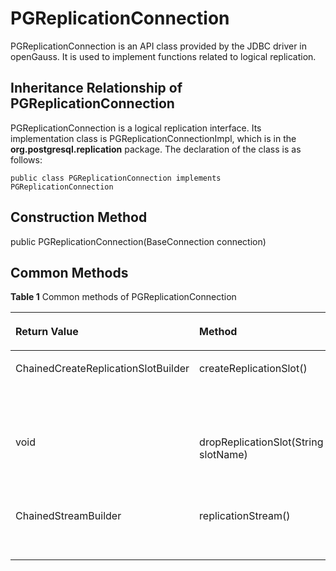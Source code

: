 # PGReplicationConnection<a name="EN-US_TOPIC_0289900699"></a>

PGReplicationConnection is an API class provided by the JDBC driver in openGauss. It is used to implement functions related to logical replication.

## Inheritance Relationship of PGReplicationConnection<a name="en-us_topic_0283136727_en-us_topic_0241500988_en-us_topic_0237120404_en-us_topic_0213179170_en-us_topic_0189249657_en-us_topic_0106494102_section62990966143545"></a>

PGReplicationConnection is a logical replication interface. Its implementation class is PGReplicationConnectionImpl, which is in the  **org.postgresql.replication**  package. The declaration of the class is as follows:

```
public class PGReplicationConnection implements PGReplicationConnection
```

## Construction Method<a name="en-us_topic_0283136727_en-us_topic_0241500988_en-us_topic_0237120404_en-us_topic_0213179170_en-us_topic_0189249657_en-us_topic_0106494102_section25614124144018"></a>

public PGReplicationConnection\(BaseConnection connection\)

## Common Methods<a name="en-us_topic_0283136727_en-us_topic_0241500988_en-us_topic_0237120404_en-us_topic_0213179170_en-us_topic_0189249657_en-us_topic_0106494102_section47247579151819"></a>

**Table  1**  Common methods of PGReplicationConnection

<a name="en-us_topic_0283136727_en-us_topic_0241500988_en-us_topic_0237120404_en-us_topic_0213179170_en-us_topic_0189249657_en-us_topic_0106494102_table55367277113131"></a>
<table><thead align="left"><tr id="en-us_topic_0283136727_en-us_topic_0241500988_en-us_topic_0237120404_en-us_topic_0213179170_en-us_topic_0189249657_en-us_topic_0106494102_row48207313113131"><th class="cellrowborder" valign="top" width="20.57%" id="mcps1.2.5.1.1"><p id="en-us_topic_0283136727_en-us_topic_0241500988_en-us_topic_0237120404_en-us_topic_0213179170_en-us_topic_0189249657_en-us_topic_0106494102_p45195306113131"><a name="en-us_topic_0283136727_en-us_topic_0241500988_en-us_topic_0237120404_en-us_topic_0213179170_en-us_topic_0189249657_en-us_topic_0106494102_p45195306113131"></a><a name="en-us_topic_0283136727_en-us_topic_0241500988_en-us_topic_0237120404_en-us_topic_0213179170_en-us_topic_0189249657_en-us_topic_0106494102_p45195306113131"></a>Return Value</p>
</th>
<th class="cellrowborder" valign="top" width="29.43%" id="mcps1.2.5.1.2"><p id="en-us_topic_0283136727_en-us_topic_0241500988_en-us_topic_0237120404_en-us_topic_0213179170_en-us_topic_0189249657_en-us_topic_0106494102_p36941164113131"><a name="en-us_topic_0283136727_en-us_topic_0241500988_en-us_topic_0237120404_en-us_topic_0213179170_en-us_topic_0189249657_en-us_topic_0106494102_p36941164113131"></a><a name="en-us_topic_0283136727_en-us_topic_0241500988_en-us_topic_0237120404_en-us_topic_0213179170_en-us_topic_0189249657_en-us_topic_0106494102_p36941164113131"></a>Method</p>
</th>
<th class="cellrowborder" valign="top" width="25%" id="mcps1.2.5.1.3"><p id="en-us_topic_0283136727_en-us_topic_0241500988_en-us_topic_0237120404_en-us_topic_0213179170_en-us_topic_0189249657_en-us_topic_0106494102_p39444294113131"><a name="en-us_topic_0283136727_en-us_topic_0241500988_en-us_topic_0237120404_en-us_topic_0213179170_en-us_topic_0189249657_en-us_topic_0106494102_p39444294113131"></a><a name="en-us_topic_0283136727_en-us_topic_0241500988_en-us_topic_0237120404_en-us_topic_0213179170_en-us_topic_0189249657_en-us_topic_0106494102_p39444294113131"></a>Description</p>
</th>
<th class="cellrowborder" valign="top" width="25%" id="mcps1.2.5.1.4"><p id="en-us_topic_0283136727_en-us_topic_0241500988_en-us_topic_0237120404_en-us_topic_0213179170_en-us_topic_0189249657_en-us_topic_0106494102_p40871265113131"><a name="en-us_topic_0283136727_en-us_topic_0241500988_en-us_topic_0237120404_en-us_topic_0213179170_en-us_topic_0189249657_en-us_topic_0106494102_p40871265113131"></a><a name="en-us_topic_0283136727_en-us_topic_0241500988_en-us_topic_0237120404_en-us_topic_0213179170_en-us_topic_0189249657_en-us_topic_0106494102_p40871265113131"></a>Throws</p>
</th>
</tr>
</thead>
<tbody><tr id="en-us_topic_0283136727_en-us_topic_0241500988_en-us_topic_0237120404_en-us_topic_0213179170_en-us_topic_0189249657_en-us_topic_0106494102_row32297070113131"><td class="cellrowborder" valign="top" width="20.57%" headers="mcps1.2.5.1.1 "><p id="en-us_topic_0283136727_en-us_topic_0241500988_en-us_topic_0237120404_en-us_topic_0213179170_en-us_topic_0189249657_en-us_topic_0106494102_p65925901113131"><a name="en-us_topic_0283136727_en-us_topic_0241500988_en-us_topic_0237120404_en-us_topic_0213179170_en-us_topic_0189249657_en-us_topic_0106494102_p65925901113131"></a><a name="en-us_topic_0283136727_en-us_topic_0241500988_en-us_topic_0237120404_en-us_topic_0213179170_en-us_topic_0189249657_en-us_topic_0106494102_p65925901113131"></a>ChainedCreateReplicationSlotBuilder</p>
</td>
<td class="cellrowborder" valign="top" width="29.43%" headers="mcps1.2.5.1.2 "><p id="en-us_topic_0283136727_en-us_topic_0241500988_p0358853131319"><a name="en-us_topic_0283136727_en-us_topic_0241500988_p0358853131319"></a><a name="en-us_topic_0283136727_en-us_topic_0241500988_p0358853131319"></a>createReplicationSlot()</p>
</td>
<td class="cellrowborder" valign="top" width="25%" headers="mcps1.2.5.1.3 "><p id="en-us_topic_0283136727_en-us_topic_0241500988_en-us_topic_0237120404_en-us_topic_0213179170_en-us_topic_0189249657_en-us_topic_0106494102_p23210864113131"><a name="en-us_topic_0283136727_en-us_topic_0241500988_en-us_topic_0237120404_en-us_topic_0213179170_en-us_topic_0189249657_en-us_topic_0106494102_p23210864113131"></a><a name="en-us_topic_0283136727_en-us_topic_0241500988_en-us_topic_0237120404_en-us_topic_0213179170_en-us_topic_0189249657_en-us_topic_0106494102_p23210864113131"></a>Creates a logical replication slot.</p>
</td>
<td class="cellrowborder" valign="top" width="25%" headers="mcps1.2.5.1.4 "><p id="en-us_topic_0283136727_en-us_topic_0241500988_en-us_topic_0237120404_en-us_topic_0213179170_en-us_topic_0189249657_en-us_topic_0106494102_p1031812113131"><a name="en-us_topic_0283136727_en-us_topic_0241500988_en-us_topic_0237120404_en-us_topic_0213179170_en-us_topic_0189249657_en-us_topic_0106494102_p1031812113131"></a><a name="en-us_topic_0283136727_en-us_topic_0241500988_en-us_topic_0237120404_en-us_topic_0213179170_en-us_topic_0189249657_en-us_topic_0106494102_p1031812113131"></a>-</p>
</td>
</tr>
<tr id="en-us_topic_0283136727_en-us_topic_0241500988_en-us_topic_0237120404_en-us_topic_0213179170_en-us_topic_0189249657_en-us_topic_0106494102_row9286311113131"><td class="cellrowborder" valign="top" width="20.57%" headers="mcps1.2.5.1.1 "><p id="en-us_topic_0283136727_en-us_topic_0241500988_en-us_topic_0237120404_en-us_topic_0213179170_en-us_topic_0189249657_en-us_topic_0106494102_p13993741113131"><a name="en-us_topic_0283136727_en-us_topic_0241500988_en-us_topic_0237120404_en-us_topic_0213179170_en-us_topic_0189249657_en-us_topic_0106494102_p13993741113131"></a><a name="en-us_topic_0283136727_en-us_topic_0241500988_en-us_topic_0237120404_en-us_topic_0213179170_en-us_topic_0189249657_en-us_topic_0106494102_p13993741113131"></a>void</p>
</td>
<td class="cellrowborder" valign="top" width="29.43%" headers="mcps1.2.5.1.2 "><p id="en-us_topic_0283136727_en-us_topic_0241500988_en-us_topic_0237120404_en-us_topic_0213179170_en-us_topic_0189249657_en-us_topic_0106494102_p59751243113131"><a name="en-us_topic_0283136727_en-us_topic_0241500988_en-us_topic_0237120404_en-us_topic_0213179170_en-us_topic_0189249657_en-us_topic_0106494102_p59751243113131"></a><a name="en-us_topic_0283136727_en-us_topic_0241500988_en-us_topic_0237120404_en-us_topic_0213179170_en-us_topic_0189249657_en-us_topic_0106494102_p59751243113131"></a>dropReplicationSlot(String slotName)</p>
</td>
<td class="cellrowborder" valign="top" width="25%" headers="mcps1.2.5.1.3 "><p id="en-us_topic_0283136727_en-us_topic_0241500988_en-us_topic_0237120404_en-us_topic_0213179170_en-us_topic_0189249657_en-us_topic_0106494102_p8012554113131"><a name="en-us_topic_0283136727_en-us_topic_0241500988_en-us_topic_0237120404_en-us_topic_0213179170_en-us_topic_0189249657_en-us_topic_0106494102_p8012554113131"></a><a name="en-us_topic_0283136727_en-us_topic_0241500988_en-us_topic_0237120404_en-us_topic_0213179170_en-us_topic_0189249657_en-us_topic_0106494102_p8012554113131"></a>Deletes a logical replication slot.</p>
</td>
<td class="cellrowborder" valign="top" width="25%" headers="mcps1.2.5.1.4 "><p id="en-us_topic_0283136727_en-us_topic_0241500988_en-us_topic_0237120404_en-us_topic_0213179170_en-us_topic_0189249657_en-us_topic_0106494102_p45037170113131"><a name="en-us_topic_0283136727_en-us_topic_0241500988_en-us_topic_0237120404_en-us_topic_0213179170_en-us_topic_0189249657_en-us_topic_0106494102_p45037170113131"></a><a name="en-us_topic_0283136727_en-us_topic_0241500988_en-us_topic_0237120404_en-us_topic_0213179170_en-us_topic_0189249657_en-us_topic_0106494102_p45037170113131"></a>SQLException,IOException</p>
</td>
</tr>
<tr id="en-us_topic_0283136727_en-us_topic_0241500988_en-us_topic_0237120404_en-us_topic_0213179170_en-us_topic_0189249657_en-us_topic_0106494102_row2681348113131"><td class="cellrowborder" valign="top" width="20.57%" headers="mcps1.2.5.1.1 "><p id="en-us_topic_0283136727_en-us_topic_0241500988_en-us_topic_0237120404_en-us_topic_0213179170_en-us_topic_0189249657_en-us_topic_0106494102_p15862651113131"><a name="en-us_topic_0283136727_en-us_topic_0241500988_en-us_topic_0237120404_en-us_topic_0213179170_en-us_topic_0189249657_en-us_topic_0106494102_p15862651113131"></a><a name="en-us_topic_0283136727_en-us_topic_0241500988_en-us_topic_0237120404_en-us_topic_0213179170_en-us_topic_0189249657_en-us_topic_0106494102_p15862651113131"></a>ChainedStreamBuilder</p>
</td>
<td class="cellrowborder" valign="top" width="29.43%" headers="mcps1.2.5.1.2 "><p id="en-us_topic_0283136727_en-us_topic_0241500988_en-us_topic_0237120404_en-us_topic_0213179170_en-us_topic_0189249657_en-us_topic_0106494102_p9806383113131"><a name="en-us_topic_0283136727_en-us_topic_0241500988_en-us_topic_0237120404_en-us_topic_0213179170_en-us_topic_0189249657_en-us_topic_0106494102_p9806383113131"></a><a name="en-us_topic_0283136727_en-us_topic_0241500988_en-us_topic_0237120404_en-us_topic_0213179170_en-us_topic_0189249657_en-us_topic_0106494102_p9806383113131"></a>replicationStream()</p>
</td>
<td class="cellrowborder" valign="top" width="25%" headers="mcps1.2.5.1.3 "><p id="en-us_topic_0283136727_en-us_topic_0241500988_en-us_topic_0237120404_en-us_topic_0213179170_en-us_topic_0189249657_en-us_topic_0106494102_p56119559113131"><a name="en-us_topic_0283136727_en-us_topic_0241500988_en-us_topic_0237120404_en-us_topic_0213179170_en-us_topic_0189249657_en-us_topic_0106494102_p56119559113131"></a><a name="en-us_topic_0283136727_en-us_topic_0241500988_en-us_topic_0237120404_en-us_topic_0213179170_en-us_topic_0189249657_en-us_topic_0106494102_p56119559113131"></a>Enables logical replication.</p>
</td>
<td class="cellrowborder" valign="top" width="25%" headers="mcps1.2.5.1.4 "><p id="en-us_topic_0283136727_en-us_topic_0241500988_en-us_topic_0237120404_en-us_topic_0213179170_en-us_topic_0189249657_en-us_topic_0106494102_p49390444113131"><a name="en-us_topic_0283136727_en-us_topic_0241500988_en-us_topic_0237120404_en-us_topic_0213179170_en-us_topic_0189249657_en-us_topic_0106494102_p49390444113131"></a><a name="en-us_topic_0283136727_en-us_topic_0241500988_en-us_topic_0237120404_en-us_topic_0213179170_en-us_topic_0189249657_en-us_topic_0106494102_p49390444113131"></a>-</p>
</td>
</tr>
</tbody>
</table>

